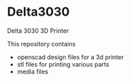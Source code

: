 # Delta3030
Delta 3030 3D Printer

This repository contains

- openscad design files for a 3d printer
- stl files for printing various parts
- media files 
